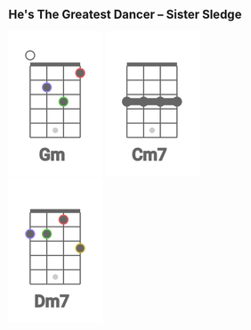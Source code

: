 ## He's The Greatest Dancer – Sister Sledge

![Gm](https://raw.githubusercontent.com/Capevace/ukulele-chords/main/svgs/Gm.svg) ![Cm7](https://raw.githubusercontent.com/Capevace/ukulele-chords/main/svgs/Cm7-2.svg) ![Dm7](https://raw.githubusercontent.com/Capevace/ukulele-chords/main/svgs/Dm7.svg)
